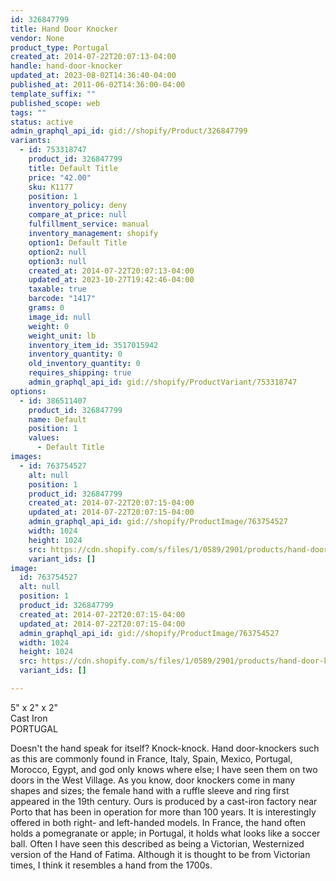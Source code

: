 ```yaml
---
id: 326847799
title: Hand Door Knocker
vendor: None
product_type: Portugal
created_at: 2014-07-22T20:07:13-04:00
handle: hand-door-knocker
updated_at: 2023-08-02T14:36:40-04:00
published_at: 2011-06-02T14:36:00-04:00
template_suffix: ""
published_scope: web
tags: ""
status: active
admin_graphql_api_id: gid://shopify/Product/326847799
variants:
  - id: 753318747
    product_id: 326847799
    title: Default Title
    price: "42.00"
    sku: K1177
    position: 1
    inventory_policy: deny
    compare_at_price: null
    fulfillment_service: manual
    inventory_management: shopify
    option1: Default Title
    option2: null
    option3: null
    created_at: 2014-07-22T20:07:13-04:00
    updated_at: 2023-10-27T19:42:46-04:00
    taxable: true
    barcode: "1417"
    grams: 0
    image_id: null
    weight: 0
    weight_unit: lb
    inventory_item_id: 3517015942
    inventory_quantity: 0
    old_inventory_quantity: 0
    requires_shipping: true
    admin_graphql_api_id: gid://shopify/ProductVariant/753318747
options:
  - id: 386511407
    product_id: 326847799
    name: Default
    position: 1
    values:
      - Default Title
images:
  - id: 763754527
    alt: null
    position: 1
    product_id: 326847799
    created_at: 2014-07-22T20:07:15-04:00
    updated_at: 2014-07-22T20:07:15-04:00
    admin_graphql_api_id: gid://shopify/ProductImage/763754527
    width: 1024
    height: 1024
    src: https://cdn.shopify.com/s/files/1/0589/2901/products/hand-door-knocker.jpeg?v=1406074035
    variant_ids: []
image:
  id: 763754527
  alt: null
  position: 1
  product_id: 326847799
  created_at: 2014-07-22T20:07:15-04:00
  updated_at: 2014-07-22T20:07:15-04:00
  admin_graphql_api_id: gid://shopify/ProductImage/763754527
  width: 1024
  height: 1024
  src: https://cdn.shopify.com/s/files/1/0589/2901/products/hand-door-knocker.jpeg?v=1406074035
  variant_ids: []

---
```


5" x 2" x 2"  
Cast Iron  
PORTUGAL

Doesn't the hand speak for itself? Knock-knock. Hand door-knockers such as this are commonly found in France, Italy, Spain, Mexico, Portugal, Morocco, Egypt, and god only knows where else; I have seen them on two doors in the West Village. As you know, door knockers come in many shapes and sizes; the female hand with a ruffle sleeve and ring first appeared in the 19th century. Ours is produced by a cast-iron factory near Porto that has been in operation for more than 100 years. It is interestingly offered in both right- and left-handed models. In France, the hand often holds a pomegranate or apple; in Portugal, it holds what looks like a soccer ball. Often I have seen this described as being a Victorian, Westernized version of the Hand of Fatima. Although it is thought to be from Victorian times, I think it resembles a hand from the 1700s.